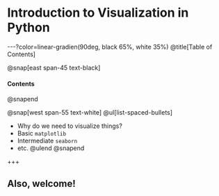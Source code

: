 # Introduction to Visualization in Python

---?color=linear-gradien(90deg, black 65%, white 35%)
@title[Table of Contents]

@snap[east span-45 text-black]
#### Contents
@snapend

@snap[west span-55 text-white]
@ul[list-spaced-bullets]
* Why do we need to visualize things?
* Basic `matplotlib`
* Intermediate `seaborn`
* etc.
@ulend
@snapend

+++

## Also, welcome!
